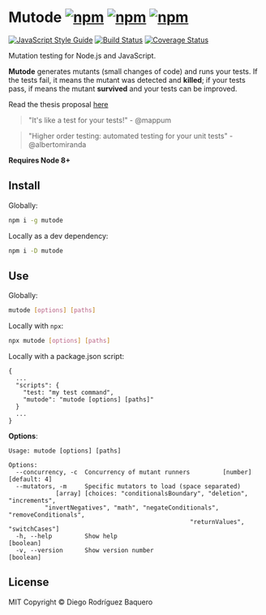 # Mutode [![npm](https://img.shields.io/npm/v/mutode.svg)]() [![npm](https://img.shields.io/npm/dm/mutode.svg)]() [![npm](https://img.shields.io/npm/l/mutode.svg)](LICENSE)

[![JavaScript Style Guide](https://img.shields.io/badge/code_style-standard-brightgreen.svg)](https://standardjs.com) [![Build Status](https://travis-ci.org/TheSoftwareDesignLab/mutode.svg?branch=master)](https://travis-ci.org/TheSoftwareDesignLab/mutode)  [![Coverage Status](https://coveralls.io/repos/github/TheSoftwareDesignLab/mutode/badge.svg?branch=master)](https://coveralls.io/github/TheSoftwareDesignLab/mutode?branch=master)

Mutation testing for Node.js and JavaScript.

**Mutode** generates mutants (small changes of code) and runs your tests. If the tests fail, it means the mutant was detected and **killed**; if your tests pass, if means the mutant **survived** and your tests can be improved.

Read the thesis proposal [here](https://docs.google.com/document/d/1V6U-ahLq6faCbtP0DtKukzdnsUC2ZBsL1LWEJvkqUiE/edit?usp=sharing)

> "It's like a test for your tests!" - @mappum

> "Higher order testing: automated testing for your unit tests" - @albertomiranda

**Requires Node 8+**

## Install

Globally:

```sh
npm i -g mutode
```

Locally as a dev dependency:

```sh
npm i -D mutode
```

## Use

Globally:

```sh
mutode [options] [paths]
```

Locally with `npx`:

```sh
npx mutode [options] [paths]
```

Locally with a package.json script:

```
{
  ...
  "scripts": {
    "test: "my test command",
    "mutode": "mutode [options] [paths]"
  }
  ...
}
```

**Options**:

```
Usage: mutode [options] [paths]

Options:
  --concurrency, -c  Concurrency of mutant runners         [number] [default: 4]
  --mutators, -m     Specific mutators to load (space separated)
             [array] [choices: "conditionalsBoundary", "deletion", "increments",
          "invertNegatives", "math", "negateConditionals", "removeConditionals",
                                                  "returnValues", "switchCases"]
  -h, --help         Show help                                         [boolean]
  -v, --version      Show version number                               [boolean]
```

## License
MIT Copyright © Diego Rodríguez Baquero
